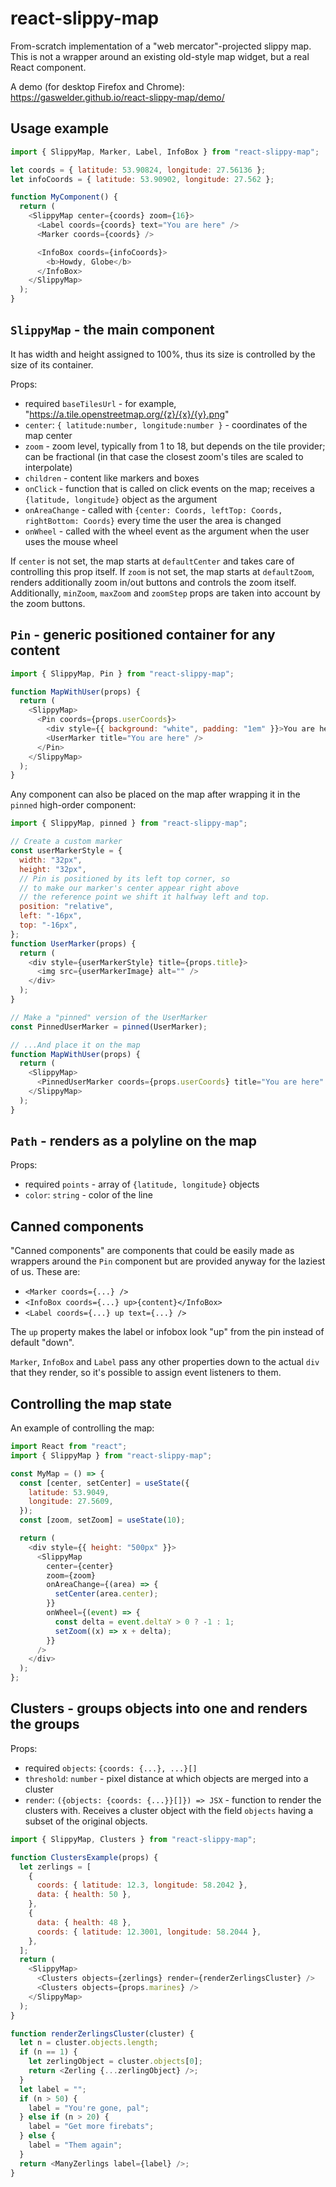 # react-slippy-map

From-scratch implementation of a "web mercator"-projected slippy map. This is
not a wrapper around an existing old-style map widget, but a real React
component.

A demo (for desktop Firefox and Chrome):
https://gaswelder.github.io/react-slippy-map/demo/

## Usage example

```js
import { SlippyMap, Marker, Label, InfoBox } from "react-slippy-map";

let coords = { latitude: 53.90824, longitude: 27.56136 };
let infoCoords = { latitude: 53.90902, longitude: 27.562 };

function MyComponent() {
  return (
    <SlippyMap center={coords} zoom={16}>
      <Label coords={coords} text="You are here" />
      <Marker coords={coords} />

      <InfoBox coords={infoCoords}>
        <b>Howdy, Globe</b>
      </InfoBox>
    </SlippyMap>
  );
}
```

## `SlippyMap` - the main component

It has width and height assigned to 100%, thus its size is controlled by the
size of its container.

Props:

- required `baseTilesUrl` - for example,
  "https://a.tile.openstreetmap.org/{z}/{x}/{y}.png"
- `center`: `{ latitude:number, longitude:number }` - coordinates of the map
  center
- `zoom` - zoom level, typically from 1 to 18, but depends on the tile provider;
  can be fractional (in that case the closest zoom's tiles are scaled to
  interpolate)
- `children` - content like markers and boxes
- `onClick` - function that is called on click events on the map; receives a
  `{latitude, longitude}` object as the argument
- `onAreaChange` - called with `{center: Coords, leftTop: Coords, rightBottom: Coords}` every time the user
  the area is changed
- `onWheel` - called with the wheel event as the argument when the user uses the
  mouse wheel

If `center` is not set, the map starts at `defaultCenter` and takes care of controlling this prop itself.
If `zoom` is not set, the map starts at `defaultZoom`, renders additionally zoom in/out buttons and controls the zoom itself.
Additionally, `minZoom`, `maxZoom` and `zoomStep` props are taken into account by the zoom buttons.

## `Pin` - generic positioned container for any content

```js
import { SlippyMap, Pin } from "react-slippy-map";

function MapWithUser(props) {
  return (
    <SlippyMap>
      <Pin coords={props.userCoords}>
        <div style={{ background: "white", padding: "1em" }}>You are here</div>
        <UserMarker title="You are here" />
      </Pin>
    </SlippyMap>
  );
}
```

Any component can also be placed on the map after wrapping it in the `pinned` high-order component:

```js
import { SlippyMap, pinned } from "react-slippy-map";

// Create a custom marker
const userMarkerStyle = {
  width: "32px",
  height: "32px",
  // Pin is positioned by its left top corner, so
  // to make our marker's center appear right above
  // the reference point we shift it halfway left and top.
  position: "relative",
  left: "-16px",
  top: "-16px",
};
function UserMarker(props) {
  return (
    <div style={userMarkerStyle} title={props.title}>
      <img src={userMarkerImage} alt="" />
    </div>
  );
}

// Make a "pinned" version of the UserMarker
const PinnedUserMarker = pinned(UserMarker);

// ...And place it on the map
function MapWithUser(props) {
  return (
    <SlippyMap>
      <PinnedUserMarker coords={props.userCoords} title="You are here" />
    </SlippyMap>
  );
}
```

## `Path` - renders as a polyline on the map

Props:

- required `points` - array of `{latitude, longitude}` objects
- `color`: `string` - color of the line

## Canned components

"Canned components" are components that could be easily made as wrappers around the `Pin` component but are provided anyway for the laziest of us.
These are:

- `<Marker coords={...} />`
- `<InfoBox coords={...} up>{content}</InfoBox>`
- `<Label coords={...} up text={...} />`

The `up` property makes the label or infobox look "up" from the pin instead of default "down".

`Marker`, `InfoBox` and `Label` pass any other properties down to the actual `div` that they render, so it's possible to assign event listeners to them.

## Controlling the map state

An example of controlling the map:

```js
import React from "react";
import { SlippyMap } from "react-slippy-map";

const MyMap = () => {
  const [center, setCenter] = useState({
    latitude: 53.9049,
    longitude: 27.5609,
  });
  const [zoom, setZoom] = useState(10);

  return (
    <div style={{ height: "500px" }}>
      <SlippyMap
        center={center}
        zoom={zoom}
        onAreaChange={(area) => {
          setCenter(area.center);
        }}
        onWheel={(event) => {
          const delta = event.deltaY > 0 ? -1 : 1;
          setZoom((x) => x + delta);
        }}
      />
    </div>
  );
};
```

## Clusters - groups objects into one and renders the groups

Props:

- required `objects`: `{coords: {...}, ...}[]`
- `threshold`: `number` - pixel distance at which objects are merged into a
  cluster
- `render`: `({objects: {coords: {...}}[]}) => JSX` - function to render the
  clusters with. Receives a cluster object with the field `objects` having a
  subset of the original objects.

```js
import { SlippyMap, Clusters } from "react-slippy-map";

function ClustersExample(props) {
  let zerlings = [
    {
      coords: { latitude: 12.3, longitude: 58.2042 },
      data: { health: 50 },
    },
    {
      data: { health: 48 },
      coords: { latitude: 12.3001, longitude: 58.2044 },
    },
  ];
  return (
    <SlippyMap>
      <Clusters objects={zerlings} render={renderZerlingsCluster} />
      <Clusters objects={props.marines} />
    </SlippyMap>
  );
}

function renderZerlingsCluster(cluster) {
  let n = cluster.objects.length;
  if (n == 1) {
    let zerlingObject = cluster.objects[0];
    return <Zerling {...zerlingObject} />;
  }
  let label = "";
  if (n > 50) {
    label = "You're gone, pal";
  } else if (n > 20) {
    label = "Get more firebats";
  } else {
    label = "Them again";
  }
  return <ManyZerlings label={label} />;
}
```
